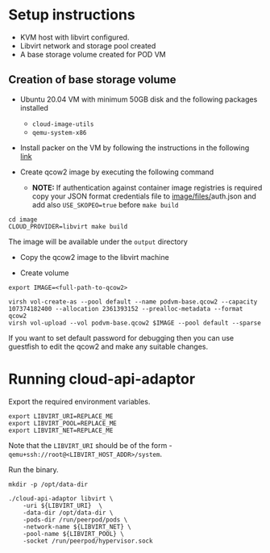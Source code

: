 # Setup instructions

- KVM host with libvirt configured.
- Libvirt network and storage pool created
- A base storage volume created for POD VM

## Creation of base storage volume

- Ubuntu 20.04 VM with minimum 50GB disk and the following packages installed
  - `cloud-image-utils`
  - `qemu-system-x86`

- Install packer on the VM by following the instructions in the following [link](https://learn.hashicorp.com/tutorials/packer/get-started-install-cli)

- Create qcow2 image by executing the following command
	- **NOTE:** If authentication against container image registries is required copy your JSON format credentials
        file to [image/files/](./image/files/)auth.json and add also `USE_SKOPEO=true` before `make build`
```
cd image
CLOUD_PROVIDER=libvirt make build
```

The image will be available under the `output` directory

- Copy the qcow2 image to the libvirt machine

- Create volume
```
export IMAGE=<full-path-to-qcow2>

virsh vol-create-as --pool default --name podvm-base.qcow2 --capacity 107374182400 --allocation 2361393152 --prealloc-metadata --format qcow2
virsh vol-upload --vol podvm-base.qcow2 $IMAGE --pool default --sparse
```

If you want to set default password for debugging then you can use guestfish to edit the qcow2 and make any suitable changes.

# Running cloud-api-adaptor

Export the required environment variables.

```
export LIBVIRT_URI=REPLACE_ME
export LIBVIRT_POOL=REPLACE_ME
export LIBVIRT_NET=REPLACE_ME
```
Note that the `LIBVIRT_URI` should be of the form - `qemu+ssh://root@<LIBVIRT_HOST_ADDR>/system`.

Run the binary.

```
mkdir -p /opt/data-dir

./cloud-api-adaptor libvirt \
    -uri ${LIBVIRT_URI}  \
    -data-dir /opt/data-dir \
    -pods-dir /run/peerpod/pods \
    -network-name ${LIBVIRT_NET} \
    -pool-name ${LIBVIRT_POOL} \
    -socket /run/peerpod/hypervisor.sock

```

